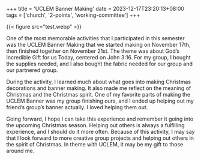 +++
title = 'UCLEM Banner Making'
date = 2023-12-17T23:20:13+08:00
tags = ['church', '2-points', 'working-committee']
+++

{{< figure src="test.webp" >}}

One of the most memorable activities that I participated in this semester was the UCLEM Banner Making that we started making on November 17th, then finished together on November 21st. The theme was about God’s Incredible Gift for us Today, centered on John 3:16. For my group, I bought the supplies needed, and I also bought the fabric needed for our group and our partnered group.

During the activity, I learned much about what goes into making Christmas decorations and banner making. It also made me reflect on the meaning of Christmas and the Christmas spirit. One of my favorite parts of making the UCLEM Banner was my group finishing ours, and I ended up helping out my friend’s group’s banner actually. I loved helping them out. 

Going forward, I hope I can take this experience and remember it going into the upcoming Christmas season. Helping out others is always a fulfilling experience, and I should do it more often. Because of this activity, I may say that I look forward to more creative group projects and helping out others in the spirit of Christmas. In theme with UCLEM, it may be my gift to those around me.
